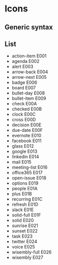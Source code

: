 # Icons

## Generic syntax

## List

<ul class="u-cf">
  <li class="Card">
    <span class="icon icon-action-item"></span>
    <span class="glyph-name">action-item</span>
    <span class="glyph-codepoint">E001</span>
  </li>
  <li class="Card">
    <span class="icon icon-agenda"></span>
    <span class="glyph-name">agenda</span>
    <span class="glyph-codepoint">E002</span>
  </li>
  <li class="Card">
    <span class="icon icon-alert"></span>
    <span class="glyph-name">alert</span>
    <span class="glyph-codepoint">E003</span>
  </li>
  <li class="Card">
    <span class="icon icon-arrow-back"></span>
    <span class="glyph-name">arrow-back</span>
    <span class="glyph-codepoint">E004</span>
  </li>
  <li class="Card">
    <span class="icon icon-arrow-next"></span>
    <span class="glyph-name">arrow-next</span>
    <span class="glyph-codepoint">E005</span>
  </li>
  <li class="Card">
    <span class="icon icon-badge"></span>
    <span class="glyph-name">badge</span>
    <span class="glyph-codepoint">E006</span>
  </li>
  <li class="Card">
    <span class="icon icon-board"></span>
    <span class="glyph-name">board</span>
    <span class="glyph-codepoint">E007</span>
  </li>
  <li class="Card">
    <span class="icon icon-bullet-day"></span>
    <span class="glyph-name">bullet-day</span>
    <span class="glyph-codepoint">E008</span>
  </li>
  <li class="Card">
    <span class="icon icon-bullet-item"></span>
    <span class="glyph-name">bullet-item</span>
    <span class="glyph-codepoint">E009</span>
  </li>
  <li class="Card">
    <span class="icon icon-check"></span>
    <span class="glyph-name">check</span>
    <span class="glyph-codepoint">E00A</span>
  </li>
  <li class="Card">
    <span class="icon icon-checked"></span>
    <span class="glyph-name">checked</span>
    <span class="glyph-codepoint">E00B</span>
  </li>
  <li class="Card">
    <span class="icon icon-clock"></span>
    <span class="glyph-name">clock</span>
    <span class="glyph-codepoint">E00C</span>
  </li>
  <li class="Card">
    <span class="icon icon-cross"></span>
    <span class="glyph-name">cross</span>
    <span class="glyph-codepoint">E00D</span>
  </li>
  <li class="Card">
    <span class="icon icon-decision"></span>
    <span class="glyph-name">decision</span>
    <span class="glyph-codepoint">E00E</span>
  </li>
  <li class="Card">
    <span class="icon icon-due-date"></span>
    <span class="glyph-name">due-date</span>
    <span class="glyph-codepoint">E00F</span>
  </li>
  <li class="Card">
    <span class="icon icon-evernote"></span>
    <span class="glyph-name">evernote</span>
    <span class="glyph-codepoint">E010</span>
  </li>
  <li class="Card">
    <span class="icon icon-facebook"></span>
    <span class="glyph-name">facebook</span>
    <span class="glyph-codepoint">E011</span>
  </li>
  <li class="Card">
    <span class="icon icon-glass"></span>
    <span class="glyph-name">glass</span>
    <span class="glyph-codepoint">E012</span>
  </li>
  <li class="Card">
    <span class="icon icon-google"></span>
    <span class="glyph-name">google</span>
    <span class="glyph-codepoint">E013</span>
  </li>
  <li class="Card">
    <span class="icon icon-linkedin"></span>
    <span class="glyph-name">linkedin</span>
    <span class="glyph-codepoint">E014</span>
  </li>
  <li class="Card">
    <span class="icon icon-mail"></span>
    <span class="glyph-name">mail</span>
    <span class="glyph-codepoint">E015</span>
  </li>
  <li class="Card">
    <span class="icon icon-meeting-list"></span>
    <span class="glyph-name">meeting-list</span>
    <span class="glyph-codepoint">E016</span>
  </li>
  <li class="Card">
    <span class="icon icon-office365"></span>
    <span class="glyph-name">office365</span>
    <span class="glyph-codepoint">E017</span>
  </li>
  <li class="Card">
    <span class="icon icon-open-issue"></span>
    <span class="glyph-name">open-issue</span>
    <span class="glyph-codepoint">E018</span>
  </li>
  <li class="Card">
    <span class="icon icon-options"></span>
    <span class="glyph-name">options</span>
    <span class="glyph-codepoint">E019</span>
  </li>
  <li class="Card">
    <span class="icon icon-people"></span>
    <span class="glyph-name">people</span>
    <span class="glyph-codepoint">E01A</span>
  </li>
  <li class="Card">
    <span class="icon icon-plus"></span>
    <span class="glyph-name">plus</span>
    <span class="glyph-codepoint">E01B</span>
  </li>
  <li class="Card">
    <span class="icon icon-recurring"></span>
    <span class="glyph-name">recurring</span>
    <span class="glyph-codepoint">E01C</span>
  </li>
  <li class="Card">
    <span class="icon icon-refresh"></span>
    <span class="glyph-name">refresh</span>
    <span class="glyph-codepoint">E01D</span>
  </li>
  <li class="Card">
    <span class="icon icon-slack"></span>
    <span class="glyph-name">slack</span>
    <span class="glyph-codepoint">E01E</span>
  </li>
  <li class="Card">
    <span class="icon icon-solid-full"></span>
    <span class="glyph-name">solid-full</span>
    <span class="glyph-codepoint">E01F</span>
  </li>
  <li class="Card">
    <span class="icon icon-solid"></span>
    <span class="glyph-name">solid</span>
    <span class="glyph-codepoint">E020</span>
  </li>
  <li class="Card">
    <span class="icon icon-sunrise"></span>
    <span class="glyph-name">sunrise</span>
    <span class="glyph-codepoint">E021</span>
  </li>
  <li class="Card">
    <span class="icon icon-sunset"></span>
    <span class="glyph-name">sunset</span>
    <span class="glyph-codepoint">E022</span>
  </li>
  <li class="Card">
    <span class="icon icon-task"></span>
    <span class="glyph-name">task</span>
    <span class="glyph-codepoint">E023</span>
  </li>
  <li class="Card">
    <span class="icon icon-twitter"></span>
    <span class="glyph-name">twitter</span>
    <span class="glyph-codepoint">E024</span>
  </li>
  <li class="Card">
    <span class="icon icon-voice"></span>
    <span class="glyph-name">voice</span>
    <span class="glyph-codepoint">E025</span>
  </li>
  <li class="Card">
    <span class="icon icon-wisembly-full"></span>
    <span class="glyph-name">wisembly-full</span>
    <span class="glyph-codepoint">E026</span>
  </li>
  <li class="Card">
    <span class="icon icon-wisembly"></span>
    <span class="glyph-name">wisembly</span>
    <span class="glyph-codepoint">E027</span>
  </li>
</ul>